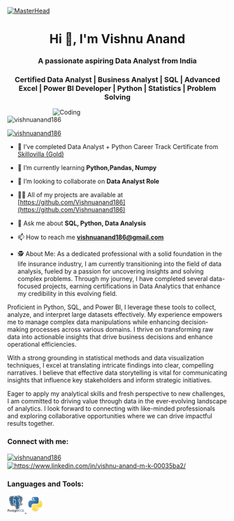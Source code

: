 [![MasterHead](https://omnidata.com/wp-content/uploads/2022/11/How-To-Take-Your-Data-Analytics-Approach-To-The-Next-Level-in-2023.jpg)](https://Vishnuanand186.io)
<h1 align="center">Hi 👋, I'm Vishnu Anand</h1>
<h3 align="center">A passionate aspiring Data Analyst from India</h3>
<h3 align="center">Certified Data Analyst | Business Analyst | SQL | Advanced Excel | Power BI Developer | Python | Statistics | Problem Solving</h3>
<img align="right" alt="Coding" width="400" src="https://cdn.prod.website-files.com/5c19100c2b50073e6ee69da1/60d34f3b422c048fb72cb925_Analyze.gif">

<p align="left"> <img src="https://komarev.com/ghpvc/?username=vishnuanand186&label=Profile%20views&color=0e75b6&style=flat" alt="vishnuanand186" /> </p>

<p align="left"> <a href="https://twitter.com/vishnuanand186" target="blank"><img src="https://img.shields.io/twitter/follow/vishnuanand186?logo=twitter&style=for-the-badge" alt="vishnuanand186" /></a> </p>

- 🏅 I’ve completed Data Analyst + Python Career Track Certificate from [Skillovilla (Gold) ](https://www.skillovilla.com/certificate/C348RHTY)
  
- 🌱 I’m currently learning **Python,Pandas, Numpy**
  
- 👯 I’m looking to collaborate on **Data Analyst Role**

- 👨‍💻 All of my projects are available at [https://github.com/Vishnuanand186](https://github.com/Vishnuanand186)

- 💬 Ask me about **SQL, Python, Data Analysis**

- 📫 How to reach me **vishnuanand186@gmail.com**
- 🕵 About Me:
As a dedicated professional with a solid foundation in the life insurance industry, I am currently transitioning into the field of data analysis, fueled by a passion for uncovering insights and solving complex problems. Through my journey, I have completed several data-focused projects, earning certifications in Data Analytics that enhance my credibility in this evolving field.

Proficient in Python, SQL, and Power BI, I leverage these tools to collect, analyze, and interpret large datasets effectively. My experience empowers me to manage complex data manipulations while enhancing decision-making processes across various domains. ​I thrive on transforming raw data into actionable insights that drive business decisions and enhance operational efficiencies.​

With a strong grounding in statistical methods and data visualization techniques, I excel at translating intricate findings into clear, compelling narratives. I believe that effective data storytelling is vital for communicating insights that influence key stakeholders and inform strategic initiatives.

Eager to apply my analytical skills and fresh perspective to new challenges, I am committed to driving value through data in the ever-evolving landscape of analytics. I look forward to connecting with like-minded professionals and exploring collaborative opportunities where we can drive impactful results together.

<h3 align="left">Connect with me:</h3>
<p align="left">
<a href="https://twitter.com/vishnuanand186" target="blank"><img align="center" src="https://raw.githubusercontent.com/rahuldkjain/github-profile-readme-generator/master/src/images/icons/Social/twitter.svg" alt="vishnuanand186" height="30" width="40" /></a>
<a href="https://linkedin.com/in/https://www.linkedin.com/in/vishnu-anand-m-k-00035ba2/" target="blank"><img align="center" src="https://raw.githubusercontent.com/rahuldkjain/github-profile-readme-generator/master/src/images/icons/Social/linked-in-alt.svg" alt="https://www.linkedin.com/in/vishnu-anand-m-k-00035ba2/" height="30" width="40" /></a>
</p>

<h3 align="left">Languages and Tools:</h3>
<p align="left"> <a href="https://www.postgresql.org" target="_blank" rel="noreferrer"> <img src="https://raw.githubusercontent.com/devicons/devicon/master/icons/postgresql/postgresql-original-wordmark.svg" alt="postgresql" width="40" height="40"/> </a> <a href="https://www.python.org" target="_blank" rel="noreferrer"> <img src="https://raw.githubusercontent.com/devicons/devicon/master/icons/python/python-original.svg" alt="python" width="40" height="40"/> </a> </p>



